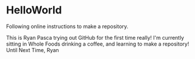 # HelloWorld
Following online instructions to make a repository. 

This is Ryan Pasca trying out GitHub for the first time really! I'm currently sitting in Whole Foods drinking a coffee, and learning to make a repository!
Until Next Time,
Ryan

